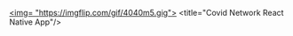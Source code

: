 <a href="https://imgflip.com/gif/4040m5"><img= "https://imgflip.com/gif/4040m5.gig"> <title="Covid Network React Native App"/></a>
